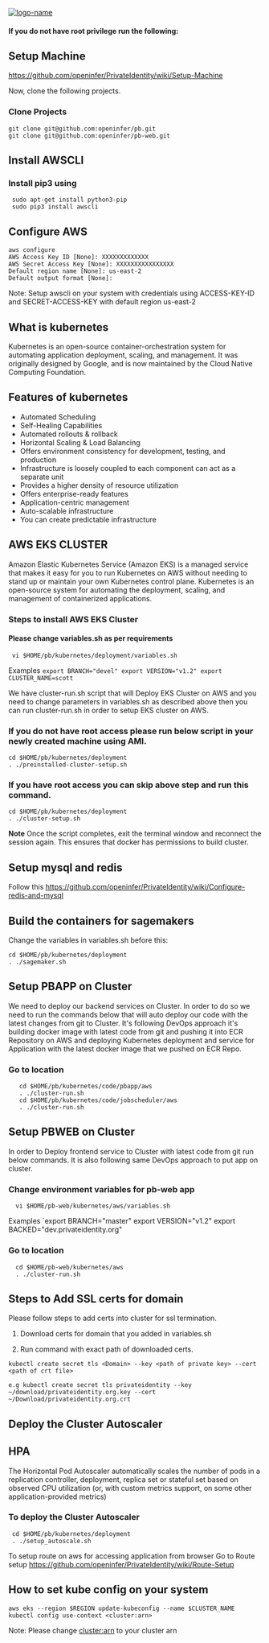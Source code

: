[![logo-name](https://www.private.id/static_home/images/Private-Identity-Logo-1.png)](https://www.private.id/)

#### If you do not have root privilege run the following: 

## Setup Machine 
https://github.com/openinfer/PrivateIdentity/wiki/Setup-Machine

Now, clone the following projects.


### Clone Projects

    git clone git@github.com:openinfer/pb.git
    git clone git@github.com:openinfer/pb-web.git
     

## Install AWSCLI


### Install pip3 using 
     sudo apt-get install python3-pip
     sudo pip3 install awscli

## Configure AWS
    aws configure 
    AWS Access Key ID [None]: XXXXXXXXXXXXX
    AWS Secret Access Key [None]: XXXXXXXXXXXXXXXX
    Default region name [None]: us-east-2
    Default output format [None]:
Note: Setup awscli on your system with credentials using ACCESS-KEY-ID and SECRET-ACCESS-KEY with default region us-east-2

## What is kubernetes
Kubernetes is an open-source container-orchestration system for automating application deployment, scaling, and management. It was originally designed by Google, and is now maintained by the Cloud Native Computing Foundation.

## Features of kubernetes
* Automated Scheduling
* Self-Healing Capabilities
* Automated rollouts & rollback
* Horizontal Scaling & Load Balancing
* Offers environment consistency for development, testing, and production
* Infrastructure is loosely coupled to each component can act as a separate unit
* Provides a higher density of resource utilization
* Offers enterprise-ready features
* Application-centric management
* Auto-scalable infrastructure
* You can create predictable infrastructure

## AWS EKS CLUSTER
Amazon Elastic Kubernetes Service (Amazon EKS) is a managed service that makes it easy for you to run Kubernetes on AWS without needing to stand up or maintain your own Kubernetes control plane. Kubernetes is an open-source system for automating the deployment, scaling, and management of containerized applications.

###  Steps to install AWS EKS Cluster
####  Please change variables.sh as per requirements 
     vi $HOME/pb/kubernetes/deployment/variables.sh 
Examples
    `export BRANCH="devel"
     export VERSION="v1.2"
     export CLUSTER_NAME=scott`

We have cluster-run.sh script that will Deploy EKS Cluster on AWS and you need to change parameters in variables.sh as described above then you can run cluster-run.sh in order to setup EKS cluster on AWS.

### If you do not have root access please run below script in your newly created machine using AMI. 

    cd $HOME/pb/kubernetes/deployment
    . ./preinstalled-cluster-setup.sh 

### If you have root access you can skip above step and run this command.
    
    cd $HOME/pb/kubernetes/deployment
    . ./cluster-setup.sh 

**Note** Once the script completes, exit the terminal window and reconnect the session again. This ensures that docker has permissions to build cluster.

## Setup mysql and redis 
Follow this
https://github.com/openinfer/PrivateIdentity/wiki/Configure-redis-and-mysql

## Build the containers for sagemakers
Change the variables in variables.sh before this:

    cd $HOME/pb/kubernetes/deployment
    . ./sagemaker.sh

## Setup PBAPP on Cluster

We need to deploy our backend services on Cluster. In order to do so we need to run the commands below that will auto deploy our code with the latest changes from git to Cluster. It's following DevOps approach it's building docker image with latest code from git and pushing it into ECR Repository on AWS and deploying Kubernetes deployment and service for Application with the latest docker image that we pushed on ECR Repo.
 
###     Go to location
 	   cd $HOME/pb/kubernetes/code/pbapp/aws
	   . ./cluster-run.sh 
	   cd $HOME/pb/kubernetes/code/jobscheduler/aws
	   . ./cluster-run.sh 

## Setup PBWEB on Cluster

In order to Deploy frontend service to Cluster with latest code from git run below commands. It is also following same DevOps approach to put app on cluster.  

### Change environment variables for pb-web app
      vi $HOME/pb-web/kubernetes/aws/variables.sh

Examples
    `export BRANCH="master"
     export VERSION="v1.2"
     export BACKED="dev.privateidentity.org"

###    Go to location
  	  cd $HOME/pb-web/kubernetes/aws
	  . ./cluster-run.sh 

## Steps to Add SSL certs for domain 

Please follow steps to add certs into cluster for ssl termination.

1. Download certs for domain that you added in variables.sh

2. Run command with exact path of downloaded certs.

```kubectl create secret tls <Domain> --key <path of private key> --cert <path of crt file>``` 

    e.g kubectl create secret tls privateidentity --key ~/download/privateidentity.org.key --cert ~/Download/privateidentity.org.crt

## Deploy the Cluster Autoscaler
## HPA
The Horizontal Pod Autoscaler automatically scales the number of pods in a replication controller, deployment, replica set or stateful set based on observed CPU utilization (or, with custom metrics support, on some other application-provided metrics)
### To deploy the Cluster Autoscaler
    
     cd $HOME/pb/kubernetes/deployment
     . ./setup_autoscale.sh
 

To setup route on aws for accessing application from browser Go to Route setup https://github.com/openinfer/PrivateIdentity/wiki/Route-Setup


## How to set kube config on your system
    aws eks --region $REGION update-kubeconfig --name $CLUSTER_NAME
    kubectl config use-context <cluster:arn>

Note: Please change <cluster:arn> to your cluster arn 
